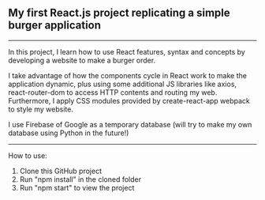 ## My first React.js project replicating a simple burger application
---
In this project, I learn how to use React features, syntax and concepts by developing a website to make a burger order.

I take advantage of how the components cycle in React work to make the application dynamic, plus using some additional JS libraries like axios, react-router-dom to access HTTP contents and routing my web. Furthermore, I apply CSS modules provided by create-react-app webpack to style my website.

I use Firebase of Google as a temporary database (will try to make my own database using Python in the future!)

---
How to use:
1) Clone this GitHub project
2) Run "npm install" in the cloned folder
3) Run "npm start" to view the project
